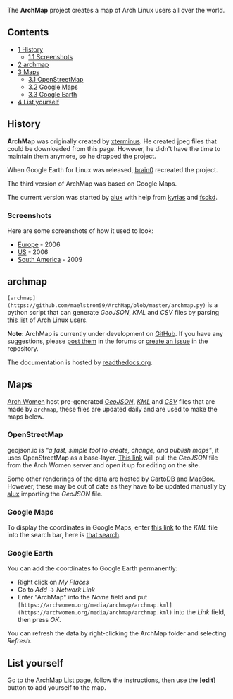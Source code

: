 The **ArchMap** project creates a map of Arch Linux users all over the world.

## Contents

*   [1 History](#History)
    *   [1.1 Screenshots](#Screenshots)
*   [2 archmap](#archmap)
*   [3 Maps](#Maps)
    *   [3.1 OpenStreetMap](#OpenStreetMap)
    *   [3.2 Google Maps](#Google_Maps)
    *   [3.3 Google Earth](#Google_Earth)
*   [4 List yourself](#List_yourself)

## History

**ArchMap** was originally created by [xterminus](/index.php/User:Xterminus "User:Xterminus"). He created jpeg files that could be downloaded from this page. However, he didn't have the time to maintain them anymore, so he dropped the project.

When Google Earth for Linux was released, [brain0](/index.php/User:Brain0 "User:Brain0") recreated the project.

The third version of ArchMap was based on Google Maps.

The current version was started by [alux](/index.php/User:Alux "User:Alux") with help from [kyrias](/index.php/User:Kyrias "User:Kyrias") and [fsckd](/index.php?title=User:Fsckd&action=edit&redlink=1 "User:Fsckd (page does not exist)").

### Screenshots

Here are some screenshots of how it used to look:

*   [Europe](http://archive.today/AZELb) - 2006
*   [US](http://archive.today/aQwag) - 2006
*   [South America](http://archive.today/HIlLi) - 2009

## archmap

`[archmap](https://github.com/maelstrom59/ArchMap/blob/master/archmap.py)` is a python script that can generate _GeoJSON_, _KML_ and _CSV_ files by parsing [this list](/index.php/ArchMap/List#List "ArchMap/List") of Arch Linux users.

**Note:** ArchMap is currently under development on [GitHub](https://github.com/maelstrom59/ArchMap). If you have any suggestions, please [post them](https://bbs.archlinux.org/viewtopic.php?id=22518&p=2) in the forums or [create an issue](https://github.com/maelstrom59/ArchMap/issues) in the repository.

The documentation is hosted by [readthedocs.org](http://archmap.readthedocs.org).

## Maps

[Arch Women](https://archwomen.org/wiki/aw-tech:archmap) host pre-generated _[GeoJSON](https://archwomen.org/media/archmap/archmap.geojson)_, _[KML](https://archwomen.org/media/archmap/archmap.kml)_ and _[CSV](https://archwomen.org/media/archmap/archmap.csv)_ files that are made by `archmap`, these files are updated daily and are used to make the maps below.

### OpenStreetMap

geojson.io is _"a fast, simple tool to create, change, and publish maps"_, it uses OpenStreetMap as a base-layer. [This link](http://geojson.io/#data=data:text/x-url,https://archwomen.org/media/archmap/archmap.geojson) will pull the _GeoJSON_ file from the Arch Women server and open it up for editing on the site.

Some other renderings of the data are hosted by [CartoDB](https://alux.cartodb.com/viz/c1cd0e2a-5af7-11e4-afcd-0e9d821ea90d/embed_map) and [MapBox](https://a.tiles.mapbox.com/v3/alux.hclg4eg0/page.html?secure=1#4/39.63/-104.91). However, these may be out of date as they have to be updated manually by [alux](/index.php/User:Alux "User:Alux") importing the _GeoJSON_ file.

### Google Maps

To display the coordinates in Google Maps, enter [this link](https://archwomen.org/media/archmap/archmap.kml) to the _KML_ file into the search bar, here is [that search](https://maps.google.com/maps?hl=en&q=https%3A%2F%2Farchwomen.org%2Fmedia%2Farchmap%2Farchmap.kml).

### Google Earth

You can add the coordinates to Google Earth permanently:

*   Right click on _My Places_
*   Go to _Add_ -> _Network Link_
*   Enter "ArchMap" into the _Name_ field and put `[https://archwomen.org/media/archmap/archmap.kml](https://archwomen.org/media/archmap/archmap.kml)` into the _Link_ field, then press _OK_.

You can refresh the data by right-clicking the ArchMap folder and selecting _Refresh_.

## List yourself

Go to the [ArchMap List page](/index.php/ArchMap/List "ArchMap/List"), follow the instructions, then use the [**edit**] button to add yourself to the map.
